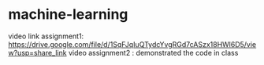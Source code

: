 # machine-learning

video link assignment1: https://drive.google.com/file/d/1SqFJqIuQTydcYvgRGd7cASzx18HWl6D5/view?usp=share_link
video assignment2 : demonstrated the code in class
